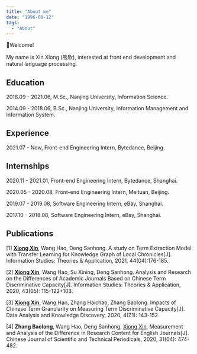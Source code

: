 ```yaml
---
title: "About me"
date: "1996-08-12"
tags:
  - "About"
---
```


👋Welcome!

My name is Xin Xiong (熊欣), interested at front end development and natural language processing.

## Education

2018.09 - 2021.06, M.Sc., Nanjing University, Information Science.

2014.09 - 2018.06, B.Sc., Nanjing University, Information Management and Information System.

## Experience

2021.07 - Now, Front-end Engineering Intern, Bytedance, Beijing.

## Internships

2020.11 - 2021.01, Front-end Engineering Intern, Bytedance, Shanghai.

2020.05 - 2020.08, Front-end Engineering Intern, Meituan, Beijing.

2019.07 - 2019.08, Software Engineering Intern, eBay, Shanghai.

2017.10 - 2018.08, Software Engineering Intern, eBay, Shanghai.

## Publications

[1] <u>**Xiong Xin**</u>, Wang Hao, Deng Sanhong. A study on Term Extraction Model with Transfer Learning for Knowledge Graph of Local Chronicles[J]. Information Studies: Theories & Application, 2021, 44(04):176-185.

[2] <u>**Xiong Xin**</u>, Wang Hao, Su Xining, Deng Sanhong. Analysis and Research on the Differences of Academic Journals Based on Chinese Term Discriminative Capacity[J]. Information Studies: Theories & Application, 2020, 43(05): 115-122+103.

[3] <u>**Xiong Xin**</u>, Wang Hao, Zhang Haichao, Zhang Baolong. Impacts of Chinese Term Granularity on Measuring Term Discriminative Capacity[J]. Data Analysis and Knowledge Discovery, 2020, 4(Z1): 143-152.

[4] **Zhang Baolong**, Wang Hao, Deng Sanhong, <u>Xiong Xin</u>. Measurement and Analysis of the Difference in Research Content for English Journals[J]. Chinese Journal of Scientific and Technical Periodicals, 2020, 31(04): 474-482.

